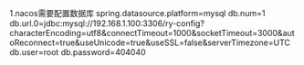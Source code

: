 1.nacos需要配置数据库
spring.datasource.platform=mysql
db.num=1
db.url.0=jdbc:mysql://192.168.1.100:3306/ry-config?characterEncoding=utf8&connectTimeout=1000&socketTimeout=3000&autoReconnect=true&useUnicode=true&useSSL=false&serverTimezone=UTC
db.user=root
db.password=404040


